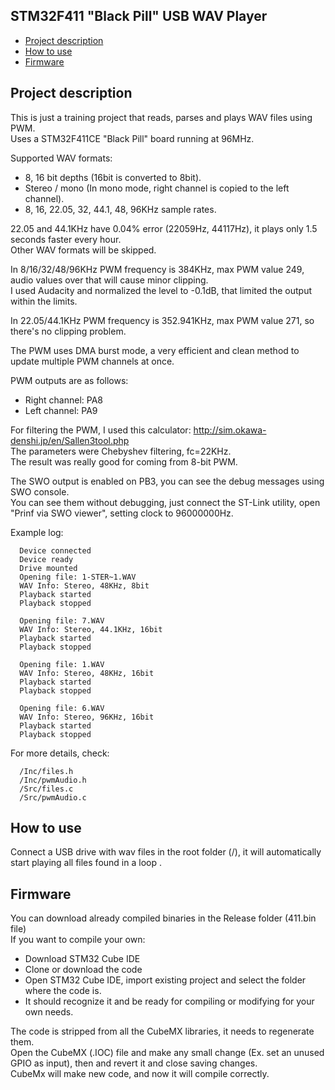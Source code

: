 ## STM32F411 "Black Pill" USB WAV Player

<!-- MarkdownTOC -->

* [Project description](#description)
* [How to use](#use)
* [Firmware](#firmware)

<!-- /MarkdownTOC -->

<a id="description"></a>
## Project description<br>

This is just a training project that reads, parses and plays WAV files using PWM.<br>
Uses a STM32F411CE "Black Pill" board running at 96MHz.<br>

Supported WAV formats:
- 8, 16 bit depths (16bit is converted to 8bit).<br>
- Stereo / mono (In mono mode, right channel is copied to the left channel).<br>
- 8, 16, 22.05, 32, 44.1, 48, 96KHz sample rates.<br>

22.05 and 44.1KHz have 0.04% error (22059Hz, 44117Hz), it plays only 1.5 seconds faster every hour.<br>
Other WAV formats will be skipped.<br>

In 8/16/32/48/96KHz PWM frequency is 384KHz, max PWM value 249, audio values over that will cause minor clipping.<br>
I used Audacity and normalized the level to -0.1dB, that limited the output within the limits.<br>

In 22.05/44.1KHz PWM frequency is 352.941KHz, max PWM value 271, so there's no clipping problem.<br>


The PWM uses DMA burst mode, a very efficient and clean method to update multiple PWM channels at once.<br>

PWM outputs are as follows:<br>
- Right channel: PA8<br>
- Left channel: PA9<br>


For filtering the PWM, I used this calculator: http://sim.okawa-denshi.jp/en/Sallen3tool.php<br>
The parameters were Chebyshev filtering, fc=22KHz.<br>
The result was really good for coming from 8-bit PWM.<br>

The SWO output is enabled on PB3, you can see the debug messages using SWO console.<br>
You can see them without debugging, just connect the ST-Link utility, open "Prinf via SWO viewer", setting clock to 96000000Hz.<br>


Example log:<br>

      Device connected
      Device ready
      Drive mounted
      Opening file: 1-STER~1.WAV
      WAV Info: Stereo, 48KHz, 8bit
      Playback started
      Playback stopped

      Opening file: 7.WAV
      WAV Info: Stereo, 44.1KHz, 16bit
      Playback started
      Playback stopped

      Opening file: 1.WAV
      WAV Info: Stereo, 48KHz, 16bit
      Playback started
      Playback stopped

      Opening file: 6.WAV
      WAV Info: Stereo, 96KHz, 16bit
      Playback started
      Playback stopped

For more details, check:<br>

      /Inc/files.h
      /Inc/pwmAudio.h
      /Src/files.c
      /Src/pwmAudio.c
  
<a id="use"></a>
## How to use

Connect a USB drive with wav files in the root folder (/), it will automatically start playing all files found in a loop .<br>

<a id="firmware"></a>
## Firmware

You can download already compiled binaries in the Release folder (411.bin file)<br>
If you want to compile your own:<br>
- Download STM32 Cube IDE<br>
- Clone or download the code<br>
- Open STM32 Cube IDE, import existing project and select the folder where the code is.<br>
- It should recognize it and be ready for compiling or modifying for your own needs.<br>  

 The code is stripped from all the CubeMX libraries, it needs to regenerate them.<br>
 Open the CubeMX (.IOC) file and make any small change (Ex. set an unused GPIO as input), then and revert it and close saving changes.<br>
 CubeMx will make new code, and now it will compile correctly.<br>
